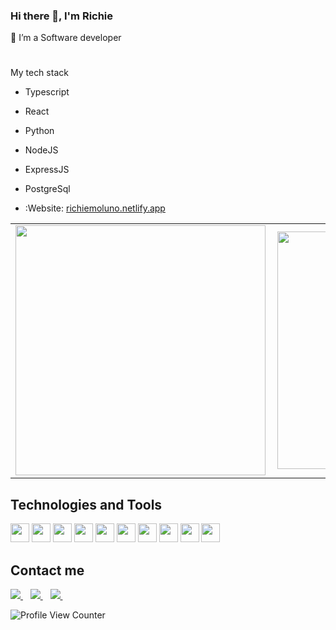 
### Hi there 👋, I'm Richie
🌱 I’m a Software developer <br>

#

My tech stack 
- Typescript
- React
- Python  
- NodeJS 
- ExpressJS
- PostgreSql

- :Website: [richiemoluno.netlify.app](https://richiemoluno.netlify.app)


<center>
  <table>
    <tr>
        <td><img width="400px" align="left" src="https://github-readme-stats.vercel.app/api?username=RealRichi3&count_private=true&show_icons=true&theme=dark&hide_rank=false" /></td>
        <td><img width="380px" align="left" src="https://github-readme-stats.vercel.app/api/top-langs/?username=RealRichi3&theme=dark" /></td>      
    </tr>   
  </table>
</center>
<h2 align="left">Technologies and Tools</h2>
<p align="left">
  <img src="https://img.shields.io/badge/Python-14354C?style=for-the-badge&logo=python&logoColor=white" height="30"/>
  <img src="https://img.shields.io/badge/JavaScript-323330?style=for-the-badge&logo=javascript&logoColor=F7DF1E" height="30"/>
  <img src="https://img.shields.io/badge/-Typescript-blue?style=for-the-badge&logo=typescript&logoColor=white" height="30"/>
  <img src="https://img.shields.io/badge/-Node.js-green?style=for-the-badge&logo=node.js&logoColor=white" height="30"/>  
  <img src="https://img.shields.io/badge/-ExpressJS-grey?style=for-the-badge&logo=express&logoColor=white" height="30"/>
  <img src="https://img.shields.io/badge/-MongoDB-brightgreen?style=for-the-badge&logo=mongodb&logoColor=white" height="30"/>
  <img src="https://img.shields.io/badge/Kafka-black?style=for-the-badge&logo=kafka&logoColor=black" height="30"/>
  <img src="https://img.shields.io/badge/Git-F05032?style=for-the-badge&logo=git&logoColor=white" height="30"/>
  <img src="https://img.shields.io/badge/HTML5-E34F26?style=for-the-badge&logo=html5&logoColor=white" height="30"/>
  <img src="https://img.shields.io/badge/CSS3-1572B6?style=for-the-badge&logo=css3&logoColor=white" height="30"/>
</p>

<h2 align="left">Contact me</h2>
<a href="https://twitter.com/MolunoRichie" target="_blank">
    <img src="https://img.shields.io/badge/Twitter-1DA1F2?style=for-the-badge&logo=twitter&logoColor=white" />    
  </a>&nbsp;&nbsp;
 <a href="https://www.linkedin.com/in/richie-moluno-077892196/" target="_blank">
    <img src="https://img.shields.io/badge/linkedin-%230077B5.svg?&style=for-the-badge&logo=linkedin&logoColor=white" />
  </a>&nbsp;&nbsp;
  <a href="mailto:molunorichie@gmail.com" target="_blank"/>
    <img src="https://img.shields.io/badge/Gmail-D14836?style=for-the-badge&logo=gmail&logoColor=white" />
  </a>&nbsp;&nbsp;
 </p>

![Profile View Counter](https://komarev.com/ghpvc/?username=RealRichi3)
